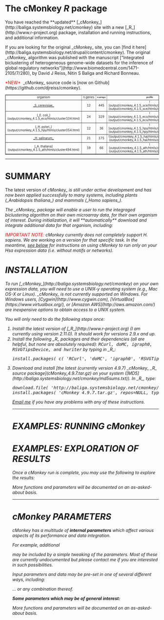 # The cMonkey _R_ package
<table style="text-align:center;font-size:70%" border="1">
<p>You have reached the **updated** [_cMonkey_](http://baliga.systemsbiology.net/cmonkey) site with a new [_R_](http://www.r-project.org) package, installation and running instructions, and additional information. 
<p>If you are looking for the original _cMonkey_ site, you can [find it here](http://baliga.systemsbiology.net/drupal/content/cmonkey). The original _cMonkey_ algorithm was published with the manuscript
["Integrated biclustering of heterogeneous genome-wide datasets for the inference of global regulatory networks"](http://www.biomedcentral.com/1471-2105/7/280), by David J Reiss, Nitin S Baliga and Richard Bonneau.
<!--<p><font color="#ff0000">*NEW*</font>&nbsp The _cMonkey_ [R](http://www.r-project.org) package is [now on CRAN](http://cran.r-project.org/web/packages/cMonkey/index.html). <!--[CRAN](http://cran.r-project.org/web/packages/).-->
<!--<p>_cMonkey_ packages are [now hosted on R-forge](https://r-forge.r-project.org/projects/cmonkey/).-->
<p><font color="#ff0000">*NEW*</font>&nbsp _cMonkey_ source code is [now on Github](https://github.com/djreiss/cmonkey).
<tr>
<td>organism</td><td>n.genes</td><td style="font-weight:bold;text-align:center;font-size:70%"><a>n.arrays</td><td style="font-weight:bold;text-align:center;font-size:70%"><a>profile</td><td style="font-weight:bold;text-align:center;font-size:70%"><a>network</td><td style="font-weight:bold;text-align:center;font-size:70%"><a>motif1</td><td style="font-weight:bold;text-align:center;font-size:70%"><a>motif2</td><td style="font-weight:bold;text-align:center;font-size:70%"><a>motif.posns</td></tr>
<td><a href="output/cmonkey_4.1.5_sce/htmls/cluster136.html">_S. cerevisiae_</a></td><td>12</td><td>445</td></td><td>![output/cmonkey_4.1.5_sce/htmls/cluster136_profile.png](output/cmonkey_4.1.5_sce/htmls/cluster136_profile.png)</img></td><td>![output/cmonkey_4.1.5_sce/htmls/cluster136_network.png](output/cmonkey_4.1.5_sce/htmls/cluster136_network.png)</img></td><td>![output/cmonkey_4.1.5_sce/htmls/cluster136_pssm1.png](output/cmonkey_4.1.5_sce/htmls/cluster136_pssm1.png)</img></td><td>![output/cmonkey_4.1.5_sce/htmls/cluster136_pssm2.png](output/cmonkey_4.1.5_sce/htmls/cluster136_pssm2.png)</img></td><td>![output/cmonkey_4.1.5_sce/htmls/cluster136_mot_posns.png](output/cmonkey_4.1.5_sce/htmls/cluster136_mot_posns.png)</img></td></tr>
<td>[_E. coli_](output/cmonkey_4.1.5_eco/htmls/cluster104.html)</td><td>24</td><td>329</td><td>![output/cmonkey_4.1.5_eco/htmls/cluster104_profile.png](output/cmonkey_4.1.5_eco/htmls/cluster104_profile.png)</img></td><td>![output/cmonkey_4.1.5_eco/htmls/cluster104_network.png](output/cmonkey_4.1.5_eco/htmls/cluster104_network.png)</img></td><td>![output/cmonkey_4.1.5_eco/htmls/cluster104_pssm1.png](output/cmonkey_4.1.5_eco/htmls/cluster104_pssm1.png)</img></td><td>![output/cmonkey_4.1.5_eco/htmls/cluster104_pssm2.png](output/cmonkey_4.1.5_eco/htmls/cluster104_pssm2.png)</img></td><td>![output/cmonkey_4.1.5_eco/htmls/cluster104_mot_posns.png](output/cmonkey_4.1.5_eco/htmls/cluster104_mot_posns.png)</img></td></tr>
<td>[_H. pylori_](output/cmonkey_4.1.5_hpy/htmls/cluster054.html)</td><td><a>12</td><td><a>36</td><td>![output/cmonkey_4.1.5_hpy/htmls/cluster054_profile.png](output/cmonkey_4.1.5_hpy/htmls/cluster054_profile.png)</img></td><td>![output/cmonkey_4.1.5_hpy/htmls/cluster054_network.png](output/cmonkey_4.1.5_hpy/htmls/cluster054_network.png)</img></td><td>![output/cmonkey_4.1.5_hpy/htmls/cluster054_pssm1.png](output/cmonkey_4.1.5_hpy/htmls/cluster054_pssm1.png)</img></td><td>![output/cmonkey_4.1.5_hpy/htmls/cluster054_pssm2.png](output/cmonkey_4.1.5_hpy/htmls/cluster054_pssm2.png)</img></td><td>![output/cmonkey_4.1.5_hpy/htmls/cluster054_mot_posns.png](output/cmonkey_4.1.5_hpy/htmls/cluster054_mot_posns.png)</img></td></tr>
<td><a href="output/cmonkey_4.1.5_hal/htmls/cluster037.html">_H. salinarum_</a></td><td>21</td><td>175</td><td>![output/cmonkey_4.1.5_hal/htmls/cluster037_profile.png](output/cmonkey_4.1.5_hal/htmls/cluster037_profile.png)</img></td><td>![output/cmonkey_4.1.5_hal/htmls/cluster037_network.png](output/cmonkey_4.1.5_hal/htmls/cluster037_network.png)</img></td><td>![output/cmonkey_4.1.5_hal/htmls/cluster037_pssm1.png](output/cmonkey_4.1.5_hal/htmls/cluster037_pssm1.png)</img></td><td>![output/cmonkey_4.1.5_hal/htmls/cluster037_pssm2.png](output/cmonkey_4.1.5_hal/htmls/cluster037_pssm2.png)</img></td><td>![output/cmonkey_4.1.5_hal/htmls/cluster037_mot_posns.png](output/cmonkey_4.1.5_hal/htmls/cluster037_mot_posns.png)</img></td></tr>
<td>[_A. thaliana](output/cmonkey_4.1.5_ath/htmls/cluster494.html)</a></td><td>19</td><td>66</td><td>![output/cmonkey_4.1.5_ath/htmls/cluster494_profile.png](output/cmonkey_4.1.5_ath/htmls/cluster494_profile.png)</img></td><td>![output/cmonkey_4.1.5_ath/htmls/cluster494_network.png](output/cmonkey_4.1.5_ath/htmls/cluster494_network.png)</img></td><td>![output/cmonkey_4.1.5_ath/htmls/cluster494_pssm1.png](output/cmonkey_4.1.5_ath/htmls/cluster494_pssm1.png)</img></td><td>![output/cmonkey_4.1.5_ath/htmls/cluster494_pssm2.png](output/cmonkey_4.1.5_ath/htmls/cluster494_pssm2.png)</img></td><td>![output/cmonkey_4.1.5_ath/htmls/cluster494_mot_posns.png](output/cmonkey_4.1.5_ath/htmls/cluster494_mot_posns.png)</img></td></tr>
</table>

* * *

# SUMMARY

<p>The latest version of <i>cMonkey_ is still under active development and has now been applied successfully to many systems, including plants (_Arabidopsis thaliana_) and mammals (_Homo sapiens_).
<p>The _cMonkey_ package will enable a user to run the integraged biclustering algorithm on their own microarray data, for their own organism of interest. During initialization, it will **automatically** download and integrate additional data for that organism, including:

<font color="#ff0000">IMPORTANT NOTE:</font> _cMonkey_ currently does not completely support _H. sapiens_. We are working on a version for that specific task. In the meantime, [see below](#hsa) for instructions on using _cMonkey_ to run _only_ on your Hsa expression data (i.e. without motifs or networks).

# INSTALLATION

<p>To run [_cMonkey_](http://baliga.systemsbiology.net/cmonkey) on your own expression data, <!--we recommend using--> you will need to use a UNIX-y operating system (e.g., Mac OS-X or Linux). _cMonkey_ <!--will run-->is not currently supported on Windows<!--, but parallelization will be more difficult to set up (see [below](#parallel) and [below](#windows))-->. For Windows users, [Cygwin](http://www.cygwin.com), [VirtualBox](https://www.virtualbox.org/), or [Amazon AWS](http://aws.amazon.com/) are inexpensive options to obtain access to a UNIX system.
<p>You will only need to do the following steps once:

<ol>
<li> Install the latest version of [_R_](http://www.r-project.org) (I am currently using version 2.11.0). It should work for versions 2.9.x and up.
<li> Install the following _R_ packages and their dependencies (all are helpful, but none are absolutely required): <tt>RCurl, doMC, igraph0, RSVGTipsDevice, and hwriter</tt> by typing in _R_: <pre>install.packages( c( 'RCurl', 'doMC', 'igraph0', 'RSVGTipsDevice', 'hwriter' ) )</pre> 

<!--<li> The latest version of _cMonkey_ may now be directly installed via the usual method, by typing in _R_: <pre>install.packages( "cMonkey" )</pre>
<ul>
<li> Alternatively, d--><li>Download and install [the latest (currently version 4.9.7) _cMonkey_ _R_ source package](cMonkey_4.9.7.tar.gz) on your system ([MD5](http://baliga.systemsbiology.net/cmonkey/md5sums.txt)). In _R_, type: 
<pre>download.file( 'http://baliga.systemsbiology.net/cmonkey/cMonkey_4.9.7.tar.gz', 'cMonkey_4.9.7.tar.gz' )
install.packages( 'cMonkey_4.9.7.tar.gz', repos=NULL, type='source' )
</pre>

<!--<li> If you plan to do motif detection (and of course you do!), download and compile/install the following:

<!--... now you're all set!

-->

[Email me](mailto:dreiss.isb@gmail.com.org) if you have any problems with any of these instructions.

* * *

# EXAMPLES: RUNNING _cMonkey_

<!--Now for the examples (including loading the _cMonkey_ package):-->

<a name="results"></a>

# EXAMPLES: EXPLORATION OF RESULTS

Once a _cMonkey_ run is complete, you may use the following to explore the results:

<!--... and more to come!-->
More functions and parameters will be documented on an as-asked-about basis.

* * *
<a name="params"></a>

# _cMonkey_ PARAMETERS

_cMonkey_ has a multitude of **internal parameters** which affect various aspects of its performance and data integration. 

For example, additional 

 may be included by a simple tweaking of the parameters. Most of these are currently undocumented but please contact me if you are interested in such possibilities.

Input parameters and data may be pre-set in one of several different ways, including:

... or any combination thereof.

**Some parameters which may be of general interest:**

More functions and parameters will be documented on an as-asked-about basis.

